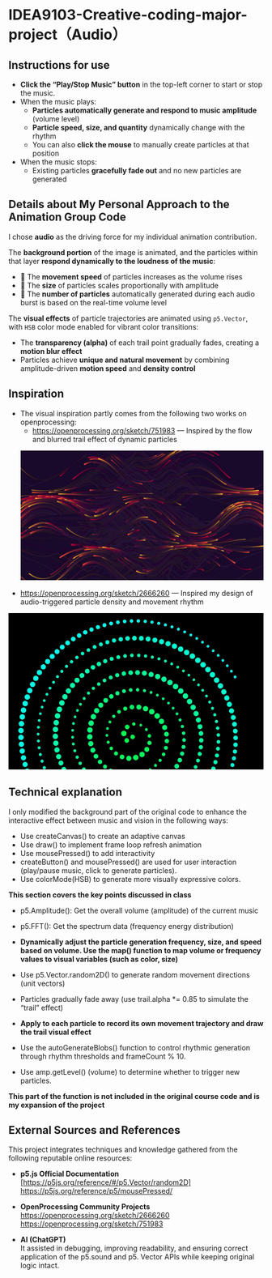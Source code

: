 # IDEA9103-Creative-coding-major-project（Audio）

## Instructions for use
- **Click the “Play/Stop Music” button** in the top-left corner to start or stop the music.
- When the music plays:
  - **Particles automatically generate and respond to music amplitude** (volume level)
  - **Particle speed, size, and quantity** dynamically change with the rhythm
  - You can also **click the mouse** to manually create particles at that position
- When the music stops:
  - Existing particles **gracefully fade out** and no new particles are generated

## Details about My Personal Approach to the Animation Group Code

I chose **audio** as the driving force for my individual animation contribution.

The **background portion** of the image is animated, and the particles within that layer **respond dynamically to the loudness of the music**:

- 🎵 The **movement speed** of particles increases as the volume rises
- 🎵 The **size** of particles scales proportionally with amplitude
- 🎵 The **number of particles** automatically generated during each audio burst is based on the real-time volume level

The **visual effects** of particle trajectories are animated using `p5.Vector`, with `HSB` color mode enabled for vibrant color transitions:

- The **transparency (alpha)** of each trail point gradually fades, creating a **motion blur effect**
- Particles achieve **unique and natural movement** by combining amplitude-driven **motion speed** and **density control**

## Inspiration
- The visual inspiration partly comes from the following two works on openprocessing:
  - https://openprocessing.org/sketch/751983 — Inspired by the flow and blurred trail effect of dynamic particles
  <p align="center">
  <img src="./assets/WechatIMG710.jpeg" width="600">
 </p>

  - https://openprocessing.org/sketch/2666260 — Inspired my design of audio-triggered particle density and movement rhythm
  <p align="center">
  <img src="./assets/WechatIMG711.jpeg" width="600">
 </p>
 
## Technical explanation
I only modified the background part of the original code to enhance the interactive effect between music and vision in the following ways:

 - Use createCanvas() to create an adaptive canvas
 - Use draw() to implement frame loop refresh animation
 - Use mousePressed() to add interactivity
 - createButton() and mousePressed() are used for user interaction (play/pause music, click to generate particles).
 - Use colorMode(HSB) to generate more visually expressive colors.

 **This section covers the key points discussed in class**

 - p5.Amplitude(): Get the overall volume (amplitude) of the current music
 - p5.FFT(): Get the spectrum data (frequency energy distribution)
 
 - **Dynamically adjust the particle generation frequency, size, and speed based on volume. Use the map() function to map volume or frequency values to visual variables (such as color, size)**


 - Use p5.Vector.random2D() to generate random movement directions (unit vectors)
 - Particles gradually fade away (use trail.alpha *= 0.85 to simulate the “trail” effect)
 - **Apply to each particle to record its own movement trajectory and draw the trail visual effect**

 - Use the autoGenerateBlobs() function to control rhythmic generation through rhythm thresholds and frameCount % 10.
 - Use amp.getLevel() (volume) to determine whether to trigger new particles.

 **This part of the function is not included in the original course code and is my expansion of the project**


## External Sources and References

This project integrates techniques and knowledge gathered from the following reputable online resources:

- **p5.js Official Documentation**  
  [https://p5js.org/reference/#/p5.Vector/random2D]
   https://p5js.org/reference/p5/mousePressed/

- **OpenProcessing Community Projects**  
 https://openprocessing.org/sketch/2666260
 https://openprocessing.org/sketch/751983 


- **AI (ChatGPT)**  
It assisted in debugging, improving readability, and ensuring correct application of the p5.sound and p5. Vector APIs while keeping original logic intact.
